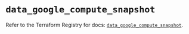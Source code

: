 # `data_google_compute_snapshot`

Refer to the Terraform Registry for docs: [`data_google_compute_snapshot`](https://registry.terraform.io/providers/hashicorp/google/6.15.0/docs/data-sources/compute_snapshot).
